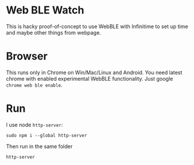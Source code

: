# Web BLE Watch

This is hacky proof-of-concept to use WebBLE with Infinitime to set up time and maybe other things from webpage.

# Browser

This runs only in Chrome on Win/Mac/Linux and Android. You need latest chrome with enabled experimental WebBLE functionality. Just google `chrome web ble enable`.

# Run

I use node `http-server`:

```
sudo npm i --global http-server
```

Then run in the same folder

```
http-server
```